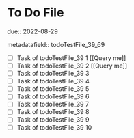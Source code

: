 # To Do File

due:: 2022-08-29

metadatafield:: todoTestFile_39_69

- [ ] Task of todoTestFile_39 1 [[Query me]]
- [ ] Task of todoTestFile_39 2 [[Query me]]
- [ ] Task of todoTestFile_39 3
- [ ] Task of todoTestFile_39 4
- [ ] Task of todoTestFile_39 5
- [ ] Task of todoTestFile_39 6
- [ ] Task of todoTestFile_39 7
- [ ] Task of todoTestFile_39 8
- [ ] Task of todoTestFile_39 9
- [ ] Task of todoTestFile_39 10